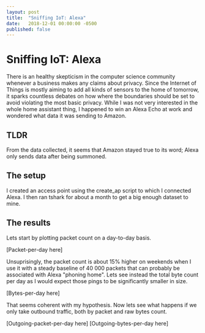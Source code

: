 ```yaml
---
layout: post
title:  "Sniffing IoT: Alexa"
date:   2018-12-01 00:00:00 -0500
published: false
---
```


# Sniffing IoT: Alexa

There is an healthy skepticism in the computer science community whenever a business makes any claims about privacy. Since the Internet of Things is mostly aiming to add all kinds of sensors to the home of tomorrow, it sparks countless debates on how where the boundaries should be set to avoid violating the most basic privacy. While I was not very interested in the whole home assistant thing, I happened to win an Alexa Echo at work and wondered what data it was sending to Amazon.

## TLDR

From the data collected, it seems that Amazon stayed true to its word; Alexa only sends data after being summoned.

## The setup

I created an access point using the create_ap script to which I connected Alexa. I then ran tshark for about a month to get a big enough dataset to mine. 

## The results

Lets start by plotting packet count on a day-to-day basis.

[Packet-per-day here]

Unsuprisingly, the packet count is about 15% higher on weekends when I use it with a steady baseline of 40 000 packets that can probably be associated with Alexa "phoning home". Lets see instead the total byte count per day as I would expect those pings to be significantly smaller in size.

[Bytes-per-day here]

That seems coherent with my hypothesis. Now lets see what happens if we only take outbound traffic, both by packet and raw bytes count.

[Outgoing-packet-per-day here]
[Outgoing-bytes-per-day here]

